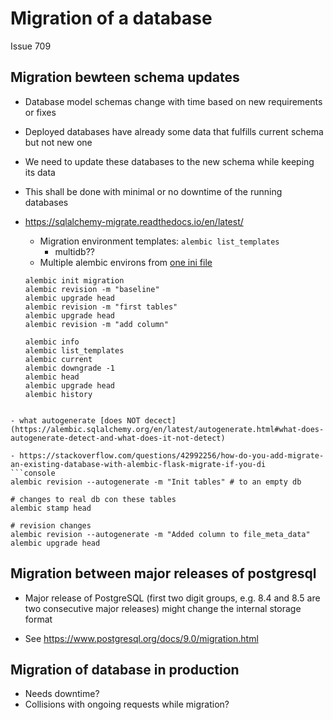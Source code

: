 # Migration of a database

Issue 709

## Migration bewteen schema updates

- Database model schemas change with time based on new requirements or fixes
- Deployed databases have already some data that fulfills current schema but not new one
- We need to update these databases to the new schema while keeping its data
- This shall be done with minimal or no downtime of the running databases


- https://sqlalchemy-migrate.readthedocs.io/en/latest/
  - Migration environment templates: ``alembic list_templates``
    - multidb??
  - Multiple alembic environs from [one ini file](https://alembic.sqlalchemy.org/en/latest/cookbook.html#multiple-environments)
  ```
  alembic init migration
  alembic revision -m "baseline"
  alembic upgrade head
  alembic revision -m "first tables"
  alembic upgrade head
  alembic revision -m "add column"

  alembic info
  alembic list_templates
  alembic current
  alembic downgrade -1
  alembic head
  alembic upgrade head
  alembic history
```

- what autogenerate [does NOT decect](https://alembic.sqlalchemy.org/en/latest/autogenerate.html#what-does-autogenerate-detect-and-what-does-it-not-detect)

- https://stackoverflow.com/questions/42992256/how-do-you-add-migrate-an-existing-database-with-alembic-flask-migrate-if-you-di
```console
alembic revision --autogenerate -m "Init tables" # to an empty db

# changes to real db con these tables
alembic stamp head

# revision changes
alembic revision --autogenerate -m "Added column to file_meta_data"
alembic upgrade head
```

## Migration between major releases of postgresql

- Major release of PostgreSQL (first two digit groups, e.g. 8.4 and 8.5 are two consecutive major releases) might change the internal storage format

- See https://www.postgresql.org/docs/9.0/migration.html


## Migration of database in production

- Needs downtime?
- Collisions with ongoing requests while migration?
